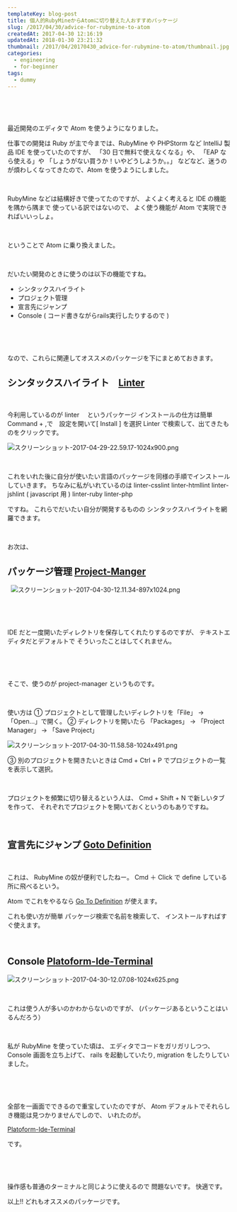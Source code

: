 ```yaml
---
templateKey: blog-post
title: 個人的RubyMineからAtomに切り替えた人おすすめパッケージ
slug: /2017/04/30/advice-for-rubymine-to-atom
createdAt: 2017-04-30 12:16:19
updatedAt: 2018-01-30 23:21:32
thumbnail: /2017/04/20170430_advice-for-rubymine-to-atom/thumbnail.jpg
categories:
  - engineering
  - for-beginner
tags:
  - dummy
---
```


&nbsp;

&nbsp;

最近開発のエディタで Atom を使うようになりました。

<div class="adsense-double-rect"></div>

仕事での開発は Ruby が主で今までは、RubyMine や PHPStorm など
IntelliJ 製品 IDE を使っていたのですが、
「30 日で無料で使えなくなる」や、
「EAP なら使える」や
「しょうがない買うか！いやどうしようか。。」
などなど、迷うのが煩わしくなってきたので、Atom を使うようにしました。

&nbsp;

RubyMine などは結構好きで使ってたのですが、
よくよく考えると IDE の機能を隅から隅まで
使っている訳ではないので、
よく使う機能が Atom で実現できればいいっしょ。

&nbsp;

ということで Atom に乗り換えました。

&nbsp;

だいたい開発のときに使うのは以下の機能ですね。

<ul class="cool-list">
 	<li>
シンタックスハイライト
</li>
 	<li>
プロジェクト管理
</li>
 	<li>
宣言先にジャンプ
</li>
 	<li>
Console ( コード書きながらrails実行したりするので )
</li>
</ul>
&nbsp;

&nbsp;

なので、これらに関連してオススメのパッケージを下にまとめておきます。

<h2 class="chapter">シンタックスハイライト　<a href="https://atom.io/packages/linter">Linter</a></h2>
&nbsp;

今利用しているのが linter 　というパッケージ
インストールの仕方は簡単 Command + ,で　設定を開いて[ Install ] を選択
Linter で検索して、出てきたものをクリックです。

<img class="post-image almost-width" src="https://statics.ver-1-0.net/uploads/2017/04/20170430_advice-for-rubymine-to-atom/スクリーンショット-2017-04-29-22.59.17-1024x900.png" alt="スクリーンショット-2017-04-29-22.59.17-1024x900.png"/>

&nbsp;

これをいれた後に自分が使いたい言語のパッケージを同様の手順でインストールしていきます。
ちなみに私がいれているのは
linter-csslint
linter-htmllint
linter-jshlint ( javascript 用 )
linter-ruby
linter-php

ですね。
これらでだいたい自分が開発するものの
シンタックスハイライトを網羅できます。

&nbsp;

お次は、

<h2></h2>
<h2 class="chapter">パッケージ管理 <a href="https://atom.io/packages/project-manager">Project-Manger</a></h2>
&nbsp;

<img class="post-image almost-width" src="https://statics.ver-1-0.net/uploads/2017/04/20170430_advice-for-rubymine-to-atom/スクリーンショット-2017-04-30-12.11.34-897x1024.png" alt="スクリーンショット-2017-04-30-12.11.34-897x1024.png"/>

&nbsp;

&nbsp;

IDE だと一度開いたディレクトリを保存してくれたりするのですが、
テキストエディタだとデフォルトで
そういったことはしてくれません。

&nbsp;

&nbsp;

そこで、使うのが
project-manager というものです。

&nbsp;

使い方は
① プロジェクトとして管理したいディレクトリを「File」 -> 「Open...」で開く。
② ディレクトリを開いたら
「Packages」 -> 「Project Manager」 -> 「Save Project」

<img class="post-image almost-width" src="https://statics.ver-1-0.net/uploads/2017/04/20170430_advice-for-rubymine-to-atom/スクリーンショット-2017-04-30-11.58.58-1024x491.png" alt="スクリーンショット-2017-04-30-11.58.58-1024x491.png"/>

③ 別のプロジェクトを開きたいときは Cmd + Ctrl + P
でプロジェクトの一覧を表示して選択。

&nbsp;

プロジェクトを頻繁に切り替えるという人は、
Cmd + Shift + N で新しいタブを作って、
それぞれでプロジェクトを開いておくというのもありですね。

&nbsp;

<h2 class="chapter">宣言先にジャンプ <a href="https://atom.io/packages/goto-definition">Goto Definition</a></h2>
&nbsp;

これは、
RubyMine の奴が便利でしたねー。
Cmd ＋ Click で define している所に飛べるという。

Atom でこれをやるなら
<a href="https://atom.io/packages/goto-definition">Go To Definition</a>
が使えます。

これも使い方が簡単 パッケージ検索で名前を検索して、
インストールすればすぐ使えます。

&nbsp;

<h2 class="chapter">Console <a href="https://atom.io/packages/platformio-ide-terminal">Platoform-Ide-Terminal</a></h2>
<img class="post-image almost-width" src="https://statics.ver-1-0.net/uploads/2017/04/20170430_advice-for-rubymine-to-atom/スクリーンショット-2017-04-30-12.07.08-1024x625.png" alt="スクリーンショット-2017-04-30-12.07.08-1024x625.png"/>

&nbsp;

これは使う人が多いのかわからないのですが、
(パッケージあるということはいるんだろう）

&nbsp;

私が RubyMine を使っていた頃は、
エディタでコードをガリガリしつつ、
Console 画面を立ち上げて、
rails を起動していたり,
migration をしたりしていました。

&nbsp;

&nbsp;

全部を一画面でできるので重宝していたのですが、
Atom デフォルトでそれらしき機能は見つかりませんでしので、
いれたのが。

<a href="https://atom.io/packages/platformio-ide-terminal">Platoform-Ide-Terminal</a>

です。

&nbsp;

&nbsp;

操作感も普通のターミナルと同じように使えるので
問題ないです。
快適です。

以上!!
どれもオススメのパッケージです。

<div class="adsense-double-rect"></div>
